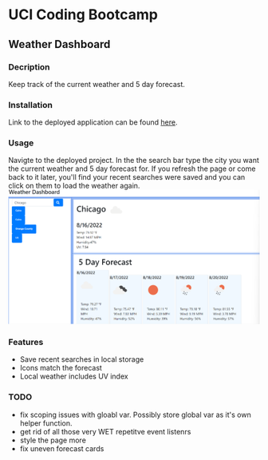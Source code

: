 # UCI Coding Bootcamp
## Weather Dashboard

### Decription
Keep track of the current weather and 5 day forecast.

### Installation
Link to the deployed application can be found [here](https://sdanielewicz.github.io/weather_dash "Weather Dashboard").

### Usage
Navigte to the deployed project. In the the search bar type the city you want the current weather and 5 day forecast for. If you refresh the page or come back to it later, you'll find your recent searches were saved and you can click on them to load the weather again.
![gif of site](./Assets/screen.png)

### Features
* Save recent searches in local storage
* Icons match the forecast
* Local weather includes UV index

### TODO
* fix scoping issues with gloabl var. Possibly store global var as it's own helper function.
* get rid of all those very WET repetitve event listenrs
* style the page more
* fix uneven forecast cards